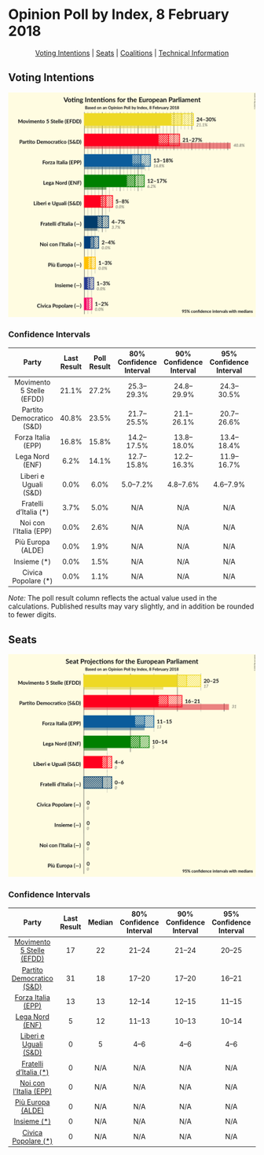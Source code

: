 # Opinion Poll by Index, 8 February 2018

<p align="center"><a href="#voting-intentions">Voting Intentions</a> | <a href="#seats">Seats</a> | <a href="#coalitions">Coalitions</a> | <a href="#technical-information">Technical Information</a></p>

## Voting Intentions

![Graph with voting intentions not yet produced](2018-02-08-Index.png "Voting Intentions")

### Confidence Intervals

| Party | Last Result | Poll Result | 80% Confidence Interval | 90% Confidence Interval | 95% Confidence Interval | 99% Confidence Interval |
|:-----:|:-----------:|:-----------:|:-----------------------:|:-----------------------:|:-----------------------:|:-----------------------:|
| Movimento 5 Stelle (EFDD) | 21.1% | 27.2% | 25.3–29.3% |24.8–29.9% |24.3–30.5% |23.4–31.5% |
| Partito Democratico (S&D) | 40.8% | 23.5% | 21.7–25.5% |21.1–26.1% |20.7–26.6% |19.8–27.6% |
| Forza Italia (EPP) | 16.8% | 15.8% | 14.2–17.5% |13.8–18.0% |13.4–18.4% |12.7–19.3% |
| Lega Nord (ENF) | 6.2% | 14.1% | 12.7–15.8% |12.2–16.3% |11.9–16.7% |11.2–17.6% |
| Liberi e Uguali (S&D) | 0.0% | 6.0% | 5.0–7.2% |4.8–7.6% |4.6–7.9% |4.1–8.5% |
| Fratelli d’Italia (*) | 3.7% | 5.0% | N/A |N/A |N/A |N/A |
| Noi con l’Italia (EPP) | 0.0% | 2.6% | N/A |N/A |N/A |N/A |
| Più Europa (ALDE) | 0.0% | 1.9% | N/A |N/A |N/A |N/A |
| Insieme (*) | 0.0% | 1.5% | N/A |N/A |N/A |N/A |
| Civica Popolare (*) | 0.0% | 1.1% | N/A |N/A |N/A |N/A |

*Note:* The poll result column reflects the actual value used in the calculations. Published results may vary slightly, and in addition be rounded to fewer digits.

## Seats

![Graph with seats not yet produced](2018-02-08-Index-seats.png "Seats")

### Confidence Intervals

| Party | Last Result | Median | 80% Confidence Interval | 90% Confidence Interval | 95% Confidence Interval | 99% Confidence Interval |
|:-----:|:-----------:|:------:|:-----------------------:|:-----------------------:|:-----------------------:|:-----------------------:|
| <a href="#movimento-5-stelle-(efdd)">Movimento 5 Stelle (EFDD)</a> | 17 | 22 | 21–24 |21–24 |20–25 |19–26 |
| <a href="#partito-democratico-(s&d)">Partito Democratico (S&D)</a> | 31 | 18 | 17–20 |17–20 |16–21 |16–22 |
| <a href="#forza-italia-(epp)">Forza Italia (EPP)</a> | 13 | 13 | 12–14 |12–15 |11–15 |11–16 |
| <a href="#lega-nord-(enf)">Lega Nord (ENF)</a> | 5 | 12 | 11–13 |10–13 |10–14 |9–14 |
| <a href="#liberi-e-uguali-(s&d)">Liberi e Uguali (S&D)</a> | 0 | 5 | 4–6 |4–6 |4–6 |3–7 |
| <a href="#fratelli-d’italia-(*)">Fratelli d’Italia (*)</a> | 0 | N/A | N/A |N/A |N/A |N/A |
| <a href="#noi-con-l’italia-(epp)">Noi con l’Italia (EPP)</a> | 0 | N/A | N/A |N/A |N/A |N/A |
| <a href="#più-europa-(alde)">Più Europa (ALDE)</a> | 0 | N/A | N/A |N/A |N/A |N/A |
| <a href="#insieme-(*)">Insieme (*)</a> | 0 | N/A | N/A |N/A |N/A |N/A |
| <a href="#civica-popolare-(*)">Civica Popolare (*)</a> | 0 | N/A | N/A |N/A |N/A |N/A |

